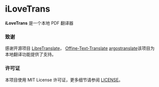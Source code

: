 # iLoveTrans

**iLoveTrans** 是一个本地 PDF 翻译器
    
### 致谢
感谢开源项目 [LibreTranslate](https://github.com/LibreTranslate/LibreTranslate)， [Offine-Text-Translate](https://github.com/jianchang512/ott)  [argostranslate](https://github.com/argosopentech/argos-translate)该项目为本地翻译功能提供了支持。

### 许可证
本项目使用 MIT License 许可证，更多细节请参阅 [LICENSE](./LICENSE)。
